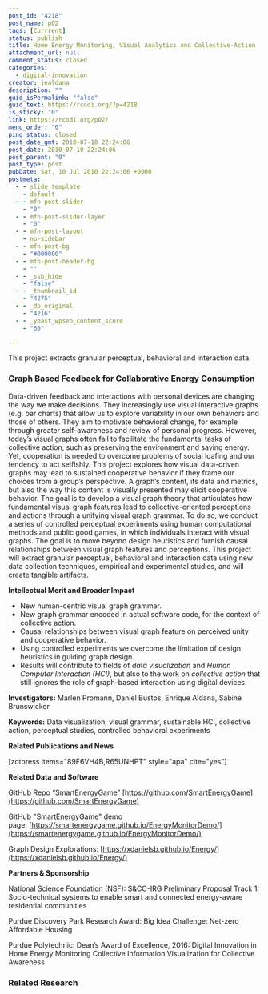 ```yaml
---
post_id: "4218"
post_name: p02
tags: [Currrent]
status: publish
title: Home Energy Monitoring, Visual Analytics and Collective-Action
attachment_url: null
comment_status: closed
categories:
  - digital-innovation
creator: jealdana
description: ""
guid_isPermalink: "false"
guid_text: https://rcodi.org/?p=4218
is_sticky: "0"
link: https://rcodi.org/p02/
menu_order: "0"
ping_status: closed
post_date_gmt: 2010-07-10 22:24:06
post_date: 2010-07-10 22:24:06
post_parent: "0"
post_type: post
pubDate: Sat, 10 Jul 2010 22:24:06 +0000
postmeta:
  - - slide_template
    - default
  - - mfn-post-slider
    - "0"
  - - mfn-post-slider-layer
    - "0"
  - - mfn-post-layout
    - no-sidebar
  - - mfn-post-bg
    - "#000000"
  - - mfn-post-header-bg
    - ""
  - - _ssb_hide
    - "false"
  - - _thumbnail_id
    - "4275"
  - - _dp_original
    - "4216"
  - - _yoast_wpseo_content_score
    - "60"

---
```

This project extracts granular perceptual, behavioral and interaction data.
### Graph Based Feedback for Collaborative Energy Consumption

Data-driven feedback and interactions with personal devices are changing the way we make decisions. They increasingly use visual interactive graphs (e.g. bar charts) that allow us to explore variability in our own behaviors and those of others. They aim to motivate behavioral change, for example through greater self-awareness and review of personal progress. However, today’s visual graphs often fail to facilitate the fundamental tasks of collective action, such as preserving the environment and saving energy. Yet, cooperation is needed to overcome problems of social loafing and our tendency to act selfishly. This project explores how visual data-driven graphs may lead to sustained cooperative behavior if they frame our choices from a group’s perspective. A graph’s content, its data and metrics, but also the way this content is visually presented may elicit cooperative behavior. The goal is to develop a visual graph theory that articulates how fundamental visual graph features lead to collective-oriented perceptions and actions through a unifying visual graph grammar. To do so, we conduct a series of controlled perceptual experiments using human computational methods and public good games, in which individuals interact with visual graphs. The goal is to move beyond design heuristics and furnish causal relationships between visual graph features and perceptions. This project will extract granular perceptual, behavioral and interaction data using new data collection techniques, empirical and experimental studies, and will create tangible artifacts.

**Intellectual Merit and Broader Impact**

*   New human-centric visual graph grammar.
*   New graph grammar encoded in actual software code, for the context of collective action.
*   Causal relationships between visual graph feature on perceived unity and cooperative behavior.
*   Using controlled experiments we overcome the limitation of design heuristics in guiding graph design.
*   Results will contribute to fields of _data visualization_ and _Human Computer Interaction (HCI)_, but also to the work on _collective action_ that still ignores the role of graph-based interaction using digital devices.

**Investigators:** Marlen Promann, Daniel Bustos, Enrique Aldana, Sabine Brunswicker

**Keywords:** Data visualization, visual grammar, sustainable HCI, collective action, perceptual studies, controlled behavioral experiments

**Related Publications and News**

\[zotpress items="89F6VH4B,R65UNHPT" style="apa" cite="yes"\]

**Related Data and Software**

GitHub Repo “SmartEnergyGame” [https://github.com/SmartEnergyGame](https://github.com/SmartEnergyGame)

GitHub "SmartEnergyGame" demo page: [https://smartenergygame.github.io/EnergyMonitorDemo/](https://smartenergygame.github.io/EnergyMonitorDemo/)

Graph Design Explorations: [https://xdanielsb.github.io/Energy/](https://xdanielsb.github.io/Energy/)

**Partners & Sponsorship**

National Science Foundation (NSF): S&CC-IRG Preliminary Proposal Track 1: Socio-technical systems to enable smart and connected energy-aware residential communities

Purdue Discovery Park Research Award: Big Idea Challenge: Net-zero Affordable Housing 

Purdue Polytechnic: Dean’s Award of Excellence, 2016: Digital Innovation in Home Energy Monitoring Collective Information Visualization for Collective Awareness

### Related Research

